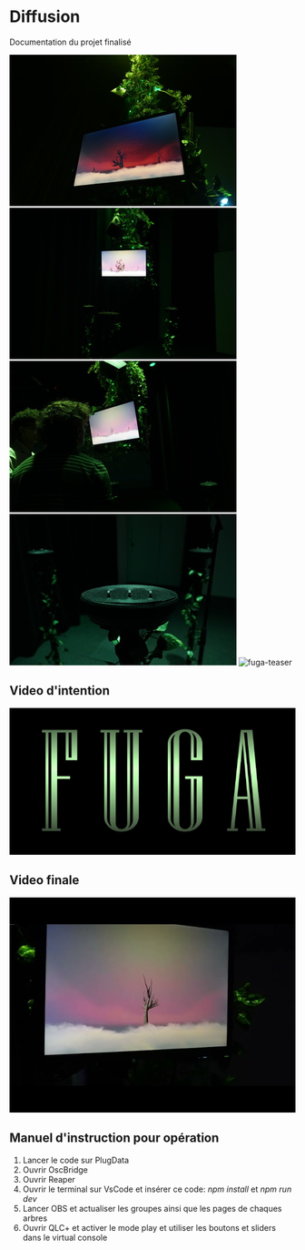 # Diffusion

Documentation du projet finalisé 

![écran1](../50_diffusion/ecran1.jpg)
![face](../50_diffusion/face.jpg)
![haut](../50_diffusion/haut.jpg)
![support](../50_diffusion/support.jpg)
![fuga-teaser](https://github.com/user-attachments/assets/d0af94f1-e324-462f-bc5d-50bbbe2830f8)


## Video d'intention
 [![Vidéo explicative](../Assets/Images/synopsis/miniature-intention.png)](https://youtu.be/rhUf4A05L-w)

## Video finale 
 [![Vidéo promotionnel](../Assets/Images/Realisation/fuga-teaser.jpg)](https://youtu.be/Akxtp_6DiVc)


## Manuel d'instruction pour opération

1. Lancer le code sur PlugData
2. Ouvrir OscBridge
3. Ouvrir Reaper
4. Ouvrir le terminal sur VsCode et insérer ce code: *npm install* et *npm run dev*
5. Lancer OBS et actualiser les groupes ainsi que les pages de chaques arbres
6. Ouvrir QLC+ et activer le mode play et utiliser les boutons et sliders dans le virtual console
